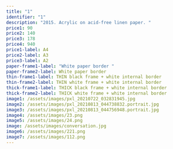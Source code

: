 ```yaml
---
title: "1"
identifier: "1"
description: "2015. Acrylic on acid-free linen paper. "
price1: 90
price2: 140
price3: 178
price4: 940
price1-label: A4
price2-label: A3
price3-label: A2
paper-frame1-label: "White paper border "
paper-frame2-label: White paper border
thin-frame1-label: THIN black frame + white internal border
thin-frame2-label: THIN white frame + white internal border
thick-frame1-label: THICK black frame + white internal border
thick-frame2-label: THICK white frame + white internal border
image1: /assets/images/pxl_20210722_032831945.jpg
image2: /assets/images/pxl_20210813_044738832.portrait.jpg
image3: /assets/images/pxl_20210813_044756948.portrait.jpg
image4: /assets/images/23.png
image5: /assets/images/24.png
image: /assets/images/conversation.jpg
image6: /assets/images/221.png
image7: /assets/images/112.png
---
```

